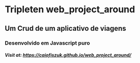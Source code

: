 # Tripleten web_project_around

## Um Crud de um aplicativo de viagens

### Desenvolvido em Javascript puro

##### Visit at: https://caiofiszuk.github.io/web_project_around/

